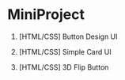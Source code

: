 # MiniProject

1. [HTML/CSS] Button Design UI

2. [HTML/CSS] Simple Card UI

3. [HTML/CSS] 3D Flip Button
